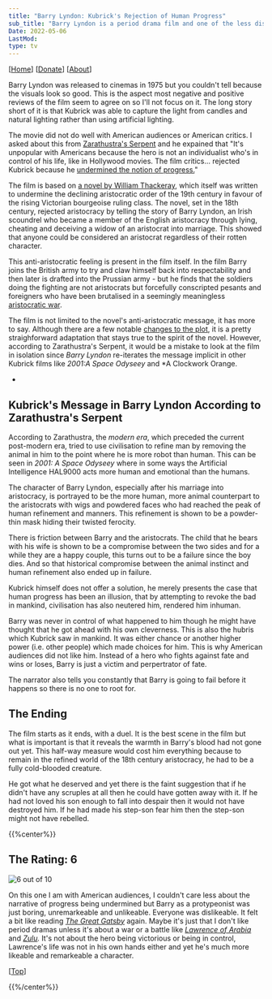 ```yaml
---
title: "Barry Lyndon: Kubrick's Rejection of Human Progress"
sub_title: "Barry Lyndon is a period drama film and one of the less discussed films by Stanley Kubrick"
Date: 2022-05-06
LastMod:
type: tv
---
```


[[Home](https://otaking.xyz/)] [[Donate](https://patreon.com/denpa)] [[About](https://otaking.xyz/about.html)]

Barry Lyndon was released to cinemas in 1975 but you couldn't tell because the visuals look so good. This is the aspect most negative and positive reviews of the film seem to agree on so I'll not focus on it. The long story short of it is that Kubrick was able to capture the light from candles and natural lighting rather than using artificial lighting.

The movie did not do well with American audiences or American critics. I asked about this from [Zarathustra's Serpent](https://www.youtube.com/watch?v=IvQ3rRWEBcE&t=7266s) and he expained that "It's unpopular with Americans because the hero is not an individualist who's in control of his life, like in Hollywood movies. The film critics... rejected Kubrick because he [undermined the notion of progress.](https://www.youtube.com/watch?v=MYmYovPSMB8&t=3s)"

The film is based on [a novel by William Thackeray](https://gutenberg.org/ebooks/4558), which itself was written to undermine the declining aristocratic order of the 19th century in favour of the rising Victorian bourgeoise ruling class. The novel, set in the 18th century, rejected aristocracy by telling the story of Barry Lyndon, an Irish scoundrel who became a member of the English aristocracy through lying, cheating and deceiving a widow of an aristocrat into marriage. This showed that anyone could be considered an aristocrat regardless of their rotten character.

This anti-aristocratic feeling is present in the film itself. In the film Barry joins the British army to try and claw himself back into respectability and then later is drafted into the Prussian army - but he finds that the soldiers doing the fighting are not aristocrats but forcefully conscripted pesants and foreigners who have been brutalised in a seemingly meaningless [aristocratic war](https://en.wikipedia.org/wiki/Seven_Years'_War).

The film is not limited to the novel's anti-aristocratic message, it has more to say. Although there are a few notable [changes to the plot](https://cinephiliabeyond.org/stanley-kubricks-barry-lyndon/), it is a pretty straighforward adaptation that stays true to the spirit of the novel. However, according to Zarathustra's Serpent, it would be a mistake to look at the film in isolation since _Barry Lyndon_ re-iterates the message implicit in other Kubrick films like _2001:A Space Odyseey_ and \*A Clockwork Orange.

-

## Kubrick's Message in Barry Lyndon According to Zarathustra's Serpent

According to Zarathustra, the _modern era_, which preceded the current post-modern era, tried to use civilisation to refine man by removing the animal in him to the point where he is more robot than human. This can be seen in _2001: A Space Odyseey_ where in some ways the Artificial Intelligence HAL9000 acts more human and emotional than the humans.

The character of Barry Lyndon, especially after his marriage into aristocracy, is portrayed to be the more human, more animal counterpart to the aristocrats with wigs and powdered faces who had reached the peak of human refinement and manners. This refinement is shown to be a powder-thin mask hiding their twisted ferocity.

There is friction between Barry and the aristocrats. The child that he bears with his wife is shown to be a compromise between the two sides and for a while they are a happy couple, this turns out to be a failure since the boy dies. And so that historical compromise between the animal instinct and human refinement also ended up in failure.

Kubrick himself does not offer a solution, he merely presents the case that human progress has been an illusion, that by attempting to revoke the bad in mankind, civilisation has also neutered him, rendered him inhuman.

Barry was never in control of what happened to him though he might have thought that he got ahead with his own cleverness. This is also the hubris which Kubrick saw in mankind. It was either chance or another higher power (i.e. other people) which made choices for him. This is why American audiences did not like him. Instead of a hero who fights against fate and wins or loses, Barry is just a victim and perpertrator of fate.

The narrator also tells you constantly that Barry is going to fail before it happens so there is no one to root for.

## The Ending

The film starts as it ends, with a duel. It is the best scene in the film but what is important is that it reveals the warmth in Barry's blood had not gone out yet. This half-way measure would cost him everything because to remain in the refined world of the 18th century aristocracy, he had to be a fully cold-blooded creature.

He got what he deserved and yet there is the faint suggestion that if he didn't have any scruples at all then he could have gotten away with it. If he had not loved his son enough to fall into despair then it would not have destroyed him. If he had made his step-son fear him then the step-son might not have rebelled.

{{%center%}}

## The Rating: 6

![6 out of 10](https://otaking.xyz/images/rating-system/rank6.png)

On this one I am with American audiences, I couldn't care less about the narrative of progress being undermined but Barry as a protypeonist was just boring, unremarkeable and unlikeable. Everyone was dislikeable. It felt a bit like reading [_The Great Gatsby_](https://pagespages.neocities.org/the_great_gatsby.html) again. Maybe it's just that I don't like period dramas unless it's about a war or a battle like [_Lawrence of Arabia_](https://www.youtube.com/watch?v=mpYNgbTeZ7w) and [_Zulu_](https://www.youtube.com/watch?v=-9XkwVVbsDg&t=16s)_._ It's not about the hero being victorious or being in control, Lawrence's life was not in his own hands either and yet he's much more likeable and remarkeable a character.

[[Top](https://otaking.xyz/live-action/western/barry-lyndon.html#top)]

{{%/center%}}
